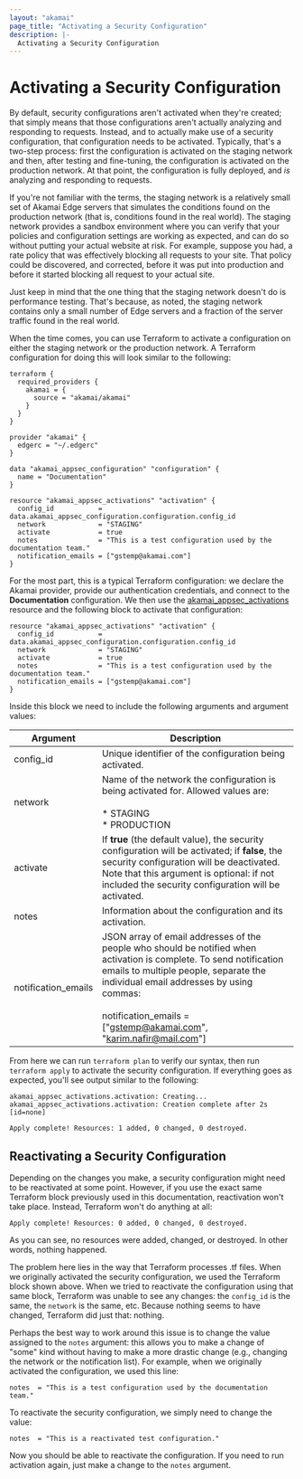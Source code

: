 ```yaml
---
layout: "akamai"
page_title: "Activating a Security Configuration"
description: |-
  Activating a Security Configuration
---
```



# Activating a Security Configuration

By default, security configurations aren't activated when they're created; that simply means that those configurations aren't actually analyzing and responding to requests. Instead, and to actually make use of a security configuration, that configuration needs to be activated. Typically, that's a two-step process: first the configuration is activated on the staging network and then, after testing and fine-tuning, the configuration is activated on the production network. At that point, the configuration is fully deployed, and *is* analyzing and responding to requests.

If you're not familiar with the terms, the staging network is a relatively small set of Akamai Edge servers that simulates the conditions found on the production network (that is, conditions found in the real world). The staging network provides a sandbox environment where you can verify that your policies and configuration settings are working as expected, and can do so without putting your actual website at risk. For example, suppose you had, a rate policy that was effectively blocking all requests to your site. That policy could be discovered, and corrected, before it was put into production and before it started blocking all request to your actual site.

Just keep in mind that the one thing that the staging network doesn't do is performance testing. That's because, as noted, the staging network contains only a small number of Edge servers and a fraction of the server traffic found in the real world.

When the time comes, you can use Terraform to activate a configuration on either the staging network or the production network. A Terraform configuration for doing this will look similar to the following:

```
terraform {
  required_providers {
    akamai = {
      source = "akamai/akamai"
    }
  }
}

provider "akamai" {
  edgerc = "~/.edgerc"
}

data "akamai_appsec_configuration" "configuration" {
  name = "Documentation"
}

resource "akamai_appsec_activations" "activation" {
  config_id           = data.akamai_appsec_configuration.configuration.config_id
  network             = "STAGING"
  activate            = true
  notes               = "This is a test configuration used by the documentation team."
  notification_emails = ["gstemp@akamai.com"]
}
```

For the most part, this is a typical Terraform configuration: we declare the Akamai provider, provide our authentication credentials, and connect to the **Documentation** configuration. We then use the [akamai_appsec_activations](https://registry.terraform.io/providers/akamai/akamai/latest/docs/resources/appsec_activations) resource and the following block to activate that configuration:

```
resource "akamai_appsec_activations" "activation" {
  config_id           = data.akamai_appsec_configuration.configuration.config_id
  network             = "STAGING"
  activate            = true
  notes               = "This is a test configuration used by the documentation team."
  notification_emails = ["gstemp@akamai.com"]
}
```

Inside this block we need to include the following arguments and argument values:

| Argument            | Description                                                  |
| ------------------- | ------------------------------------------------------------ |
| config_id           | Unique identifier of the configuration being activated.      |
| network             | Name of the network the configuration is being activated for. Allowed values are:<br /><br />* STAGING<br />* PRODUCTION |
| activate            | If **true** (the default value), the security configuration will be activated; if **false**, the security configuration will be deactivated. Note that this argument is optional: if not included the security configuration will be activated. |
| notes               | Information about the configuration and its activation.      |
| notification_emails | JSON array of email addresses of the people who should be notified when activation is complete. To send notification emails to multiple people, separate the individual email addresses by using commas:<br /><br />notification_emails = ["gstemp@akamai.com", "karim.nafir@mail.com"] |


From here we can run `terraform plan` to verify our syntax, then run `terraform apply` to activate the security configuration. If everything goes as expected, you'll see output similar to the following:

```
akamai_appsec_activations.activation: Creating...
akamai_appsec_activations.activation: Creation complete after 2s [id=none]

Apply complete! Resources: 1 added, 0 changed, 0 destroyed.
```

## Reactivating a Security Configuration

Depending on the changes you make, a security configuration might need to be reactivated at some point. However, if you use the exact same Terraform block previously used in this documentation, reactivation won't take place. Instead, Terraform won't do anything at all:

```
Apply complete! Resources: 0 added, 0 changed, 0 destroyed.
```

As you can see, no resources were added, changed, or destroyed. In other words, nothing happened.

The problem here lies in the way that Terraform processes .tf files. When we originally activated the security configuration, we used the Terraform block shown above. When we tried to reactivate the configuration using that same block, Terraform was unable to see any changes: the `config_id` is the same, the `network` is the same, etc. Because nothing seems to have changed, Terraform did just that: nothing.

Perhaps the best way to work around this issue is to change the value assigned to the `notes` argument: this allows you to make a change of "some" kind without having to make a more drastic change (e.g., changing the network or the notification list). For example, when we originally activated the configuration, we used this line:

```
notes  = "This is a test configuration used by the documentation team."
```

To reactivate the security configuration, we simply need to change the value:

```
notes  = "This is a reactivated test configuration."
```

Now you should be able to reactivate the configuration. If you need to run activation again, just make a change to the `notes` argument.
